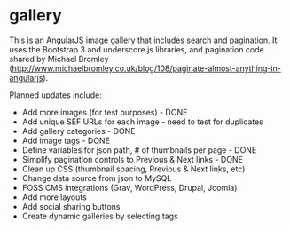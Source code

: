 # gallery
This is an AngularJS image gallery that includes search and pagination. It uses the Bootstrap 3 and underscore.js libraries, and pagination code shared by Michael Bromley (http://www.michaelbromley.co.uk/blog/108/paginate-almost-anything-in-angularjs).

Planned updates include:
 * Add more images (for test purposes) - DONE
 * Add unique SEF URLs for each image - need to test for duplicates
 * Add gallery categories - DONE
 * Add image tags - DONE
 * Define variables for json path, # of thumbnails per page - DONE
 * Simplify pagination controls to Previous & Next links - DONE
 * Clean up CSS (thumbnail spacing, Previous & Next links, etc)
 * Change data source from json to MySQL
 * FOSS CMS integrations (Grav, WordPress, Drupal, Joomla)
 * Add more layouts
 * Add social sharing buttons
 * Create dynamic galleries by selecting tags


